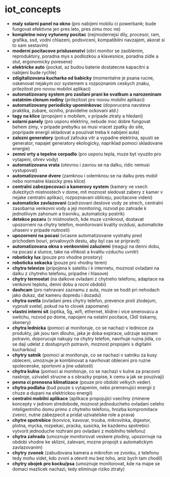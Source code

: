 # iot_concepts

* **maly solarni panel na okno** (pro nabijeni mobilu ci powerbank; bude fungovat efektivne jen pres leto, pres zimu moc ne)
* **kompletne novy vytuneny pocitac** (nejmodernejsi dily, procesor, ram, grafika, ssd, vodni chlazeni, podsviceni, kompatibilni navzajem, akorat si to sam sestavim)
* **moderni pocitacove prislusenstvi** (obri monitor se zaoblenim, reproduktory, poradna mys s podlozkou a klavesnice, poradna zidle a stul, ergonomicky poresene)
* **elektricke auto** (pockat, az budou baterie dostatecne kapacitni a nabijeni bude rychle)
* **zdigitalizovana kucharka od babicky** (momentalne je psana rucne, oskenovat nejakym ocr systemem s rozpoznanim ceskych znaku, prilezitost pro novou mobilni aplikaci)
* **automatizovany system pro zasilani prani ke svatkum a narozeninam ostatnim clenum rodiny** (prilezitost pro novou mobilni aplikaci)
* **automatizovany periodicky upominkovac** (doporucena navsteva praktika, zubare, ocniho, pravidelne ockovani atd.)
* **tagy na klice** (propojeni s mobilem, v pripade ztraty a hledani)
* **solarni panely** (pro usporu elektriny, nebude moc dobre fungovat behem zimy, v pripade prebytku se musi vracet zpatky do site, popripade energii skladovat a pouzivat treba k nabijeni auta)
* **zalozni generatory** (pokud zafouka vitr a vypadne elektrina, spusti se generator, napajet generatory ekologicky, napriklad pomoci skladovane energie)
* **zemni vrty a tepelne cerpadlo** (pro usporu tepla, muze byt vyuzito pro vytapeni, ohrev vody)
* **automatizovana vrata** (otevrou i zavrou se na dalku, ridic nemusi vystupovat)
* **automatizovane dvere** (zamknou i odemknou se na dalku pres mobil nebo normalne klasicky pres klice)
* **centralni zabezpecovaci a kamerovy system** (kamery ve vsech dulezitych mistnostech v dome, mit moznost sledovat zabery z kamer v nejake centralni aplikaci, rozpoznavani obliceju, pocitacove videni)
* **automaticke zavlazovani** (zadrzovani destove vody ze strech, centralni zasobarna venkovni vody a jeji monitoring, rozvod po zahrade k jednotlivym zahonum a travniku, automaticky postrik)
* **detekce pozaru** (v mistnostech, kde muze vzniknout, dostavat upozorneni na chytry telefon, monitorovani kvality ovzdusi, automaticke uhaseni v pripade nutnosti)
* **upozorneni na pocasi** (vcasne automatizovane vystrahy pred prichodem bouri, privalovych destu, aby byl cas se pripravit)
* **automatizovana okna s venkovnimi zaluziemi** (reaguji na denni dobu, na pocasi a slunce, take na vlhkost a kvalitu vzduchu uvnitr)
* **roboticky lux** (pouze pro vhodne prostory)
* **roboticka sekacka** (pouze pro vhodny teren)
* **chytra televize** (pripojena k satelitu i k internetu, moznost ovladani na dalku z chytreho telefonu, pripadne i hlasove)
* **chytry termostat** (na dalkove ovladani z chytreho telefonu, adaptace na venkovni teplotu, denni dobu a rocni obdobi)
* **dashcam** (pro nahravani zaznamu z auta, muze se hodit pri nehodach jako dukaz, dat kameru dopredu i dozadu)
* **chytra svetla** (ovladani pres chytry telefon, prevence proti zlodejum, vypnuti svetel, pokud na to clovek zapomene)
* **vlastni interni sit** (optika, 5g, wifi, ethernet, klidne i vice smerovacu a switchu, rozvod po dome, napojeni na ostatni pocitace, (3d) tiskarny, skenery)
* **chytra lednicka** (pomoci ai monitoruje, co se nachazi v lednicce za produkty, jak jsou tam dlouho, jaka je doba expirace, udrzuje seznam potravin, doporucuje nakupy na chytry telefon, navrhuje ruzna jidla, co se daji udelat z dostupnych potravin, moznost propojeni s digitalni kucharkou)
* **chytry satnik** (pomoci ai monitoruje, co se nachazi v satniku za kusy obleceni, umoznuje je kombinovat a navrhovat obleceni pro ruzne spolecenske, sportovni a jine udalosti)
* **chytra kulna** (pomoci ai monitoruje, co se nachazi v kulne za pracovni nastroje, uzivateli strucne a s obrazky popise, k cemu a jak se pouzivaji)
* **pevna ci prenosna klimatizace** (pouze pro obdobi velkych veder)
* **chytra podlaha** (bud pouze s vytapenim, nebo premenujici energii z chuze a dupani na elektrickou energii)
* **centralni mobilni aplikace** (aplikace propojujici vsechny zminene koncepty v jednom stredobode, moznost jednoducheho ovladani celeho inteligentniho domu primo z chytreho telefonu, hrozba kompromitace zvenci, nutne zabezpecit a pridat uzivatelske role a prava)
* **chytre spotrebice** (konvice, kavovar, trouba, mikrovlnka, digestor, plotna, mycka, rozpekac, pracka, susicka, ke kazdemu spotrebici vytvorit jednoduche rozhrani pro ovladani z mobilniho telefonu)
* **chytra zahrada** (umoznuje monitorovat veskere plodiny, upozornuje na obdobi vhodne ke sklizni, zalevani, mozne propojit s automatickym zavlazovanim)
* **chytry zvonek** (zabudovana kamera a mikrofon ve zvonku, z telefonu tedy mohu videt, kdo zvoni a otevrit mu bez toho, aniz bych tam chodil)
* **chytry obojek pro kocku/psa** (umoznuje monitorovat, kde na mape se domaci mazlicek nachazi, tedy eliminuje riziko ztraty)
